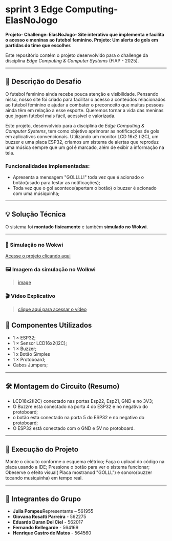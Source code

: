 # sprint 3 Edge Computing- ElasNoJogo
**Projeto- Challenge: ElasNoJogo- Site interativo que implementa e facilita o acesso e meninas ao futebol feminino.
  Projeto: Um alerta de gols em partidas do time que escolher.**

Este repositório contém o projeto desenvolvido para o challenge da disciplina *Edge Computing & Computer Systems* (FIAP - 2025). 

---

## 🧩 Descrição do Desafio

O futebol feminino ainda recebe pouca atenção e visibilidade. Pensando nisso, nosso site foi criado para facilitar o acesso a conteúdos relacionados ao futebol feminino e ajudar a combater o preconceito que muitas pessoas ainda têm em relação a esse esporte. Queremos tornar a vida das meninas que jogam futebol mais fácil, acessível e valorizada.

Este projeto, desenvolvido para a disciplina de *Edge Computing & Computer Systems*, tem como objetivo aprimorar as notificações de gols em aplicativos convencionais. Utilizando um monitor LCD 16x2 (I2C), um buzzer e uma placa ESP32, criamos um sistema de alertas que reproduz uma música sempre que um gol é marcado, além de exibir a informação na tela.

### Funcionalidades implementadas:
- Apresenta a mensagem "GOLLLL!" toda vez que é acionado o botão(usado para testar as notificações);
- Toda vez que o gol acontece(apertam o botão) o buzzer é acionado com uma músiquinha;


---

## 💡 Solução Técnica

O sistema foi **montado fisicamente** e também **simulado no Wokwi**.

---

### 🔗 Simulação no Wokwi

[Acesse o projeto clicando aqui]()

### 🖼️ Imagem da simulação no Wolkwi

> [image]()

### 🎬 Vídeo Explicativo
> [clique aqui para acessar o vídeo]()


## 🔧 Componentes Utilizados
- 1 × ESP32;
- 1 × Sensor LCD16x2(I2C);
- 1 × Buzzer;
- 1 x Botão Simples
- 1 × Protoboard;
- Cabos Jumpers;
  
---

## 🛠️ Montagem do Circuito (Resumo)
- LCD16x2(I2C) conectado nas portas Esp22, Esp21, GND e no 3V3;
- O Buzzre esta conectado na porta 4 do ESP32 e no negativo do protoboard;
- o botão esta conectado na porta 5 do ESP32  e no negativo do protoboard;
- O ESP32 está conectado com o GND e 5V no protoboard.

---

## 💾 Execução do Projeto
Monte o circuito conforme o esquema elétrico;
Faça o upload do código na placa usando a IDE;
Pressione o botão para ver o sistema funcionar;
Obeserve o efeito visual( Placa mostranod "GOLLL") e sonoro(buzzer tocando musiquinha) em tempo real.

---

## 👥 Integrantes do Grupo

- **Julia Pompeu**Representante – 561955
- **Giovana Rosatti Parreira** - 562275
- **Eduardo Duran Del Ciel** - 562017
- **Fernando Bellegarde** - 564169
- **Henrique Castro de Matos** - 564560
